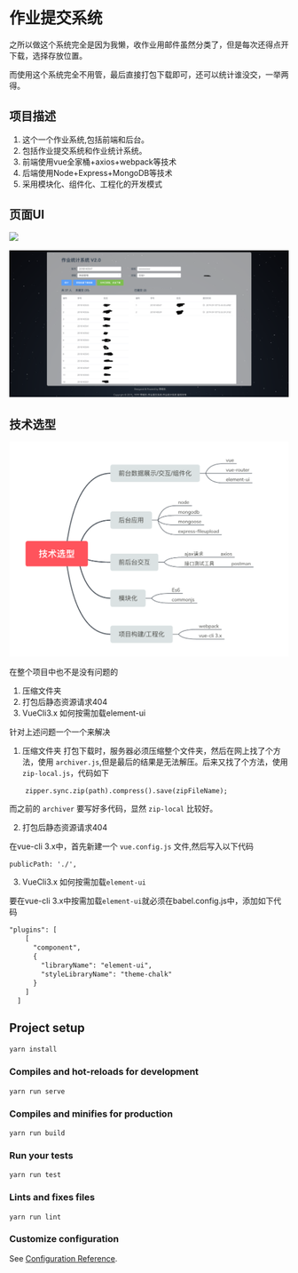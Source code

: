 # 作业提交系统

之所以做这个系统完全是因为我懒，收作业用邮件虽然分类了，但是每次还得点开下载，选择存放位置。

而使用这个系统完全不用管，最后直接打包下载即可，还可以统计谁没交，一举两得。

## 项目描述
1. 这个一个作业系统,包括前端和后台。
2. 包括作业提交系统和作业统计系统。
3. 前端使用vue全家桶+axios+webpack等技术
4. 后端使用Node+Express+MongoDB等技术
5. 采用模块化、组件化、工程化的开发模式

## 页面UI
![](./screenshot/pic_2.png)

![](./screenshot/pic_1.png)

## 技术选型
![](./screenshot/pic_3.png)

在整个项目中也不是没有问题的
1. 压缩文件夹
2. 打包后静态资源请求404
3. VueCli3.x 如何按需加载element-ui

针对上述问题一个一个来解决
1. 压缩文件夹
打包下载时，服务器必须压缩整个文件夹，然后在网上找了个方法，使用 `archiver.js`,但是最后的结果是无法解压。后来又找了个方法，使用 `zip-local.js`，代码如下
```
    zipper.sync.zip(path).compress().save(zipFileName);
``` 
而之前的 `archiver` 要写好多代码，显然 `zip-local` 比较好。

2. 打包后静态资源请求404

在vue-cli 3.x中，首先新建一个 `vue.config.js` 文件,然后写入以下代码
```
publicPath: './',
```
3. VueCli3.x 如何按需加载`element-ui`

要在vue-cli 3.x中按需加载`element-ui`就必须在babel.config.js中，添加如下代码
```
"plugins": [
    [
      "component",
      {
        "libraryName": "element-ui",
        "styleLibraryName": "theme-chalk"
      }
    ]
  ]
```


## Project setup
```
yarn install
```

### Compiles and hot-reloads for development
```
yarn run serve
```

### Compiles and minifies for production
```
yarn run build
```

### Run your tests
```
yarn run test
```

### Lints and fixes files
```
yarn run lint
```

### Customize configuration
See [Configuration Reference](https://cli.vuejs.org/config/).

